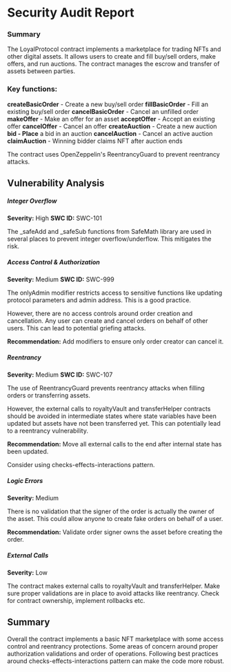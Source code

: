 # Security Audit Report

### Summary

The LoyalProtocol contract implements a marketplace for trading NFTs and other digital assets. It allows users to create and fill buy/sell orders, make offers, and run auctions. The contract manages the escrow and transfer of assets between parties.

### Key functions:

**createBasicOrder** - Create a new buy/sell order
**fillBasicOrder** - Fill an existing buy/sell order
**cancelBasicOrder** - Cancel an unfilled order
**makeOffer** - Make an offer for an asset
**acceptOffer** - Accept an existing offer
**cancelOffer** - Cancel an offer
**createAuction** - Create a new auction
**bid - Place** a bid in an auction
**cancelAuction** - Cancel an active auction
**claimAuction** - Winning bidder claims NFT after auction ends

The contract uses OpenZeppelin's ReentrancyGuard to prevent reentrancy attacks.

## Vulnerability Analysis

##### Integer Overflow
**Severity:** High
**SWC ID:** SWC-101

The _safeAdd and _safeSub functions from SafeMath library are used in several places to prevent integer overflow/underflow. This mitigates the risk.

##### Access Control & Authorization
**Severity:** Medium
**SWC ID:** SWC-999

The onlyAdmin modifier restricts access to sensitive functions like updating protocol parameters and admin address. This is a good practice.

However, there are no access controls around order creation and cancellation. Any user can create and cancel orders on behalf of other users. This can lead to potential griefing attacks.

**Recommendation:** Add modifiers to ensure only order creator can cancel it.

##### Reentrancy
**Severity:** Medium
**SWC ID:** SWC-107

The use of ReentrancyGuard prevents reentrancy attacks when filling orders or transferring assets.

However, the external calls to royaltyVault and transferHelper contracts should be avoided in intermediate states where state variables have been updated but assets have not been transferred yet. This can potentially lead to a reentrancy vulnerability.

**Recommendation:** Move all external calls to the end after internal state has been updated.

Consider using checks-effects-interactions pattern.

##### Logic Errors
**Severity:** Medium

There is no validation that the signer of the order is actually the owner of the asset. This could allow anyone to create fake orders on behalf of a user.

**Recommendation:** Validate order signer owns the asset before creating the order.

##### External Calls
**Severity:** Low

The contract makes external calls to royaltyVault and transferHelper. Make sure proper validations are in place to avoid attacks like reentrancy. Check for contract ownership, implement rollbacks etc.

## Summary

Overall the contract implements a basic NFT marketplace with some access control and reentrancy protections. Some areas of concern around proper authorization validations and order of operations. Following best practices around checks-effects-interactions pattern can make the code more robust.